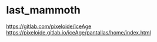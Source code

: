 # last_mammoth

https://gitlab.com/pixeloide/iceAge
https://pixeloide.gitlab.io/iceAge/pantallas/home/index.html
